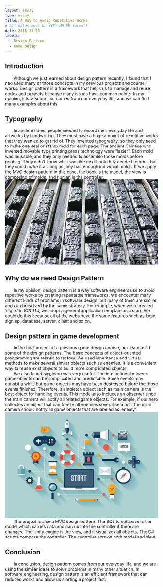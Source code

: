 ```yaml
---
layout: essay
type: essay
title: A Way to Avoid Repetitive Works
# All dates must be YYYY-MM-DD format!
date: 2018-11-28
labels:
  - Design Pattern
  - Game Design
---
```


<h2>Introduction  </h2>
<div style="text-indent:2em">
Although we just learned about design pattern recently, I found that I had used many of those concepts in my previous projects and course works. Design pattern is a framework that helps us to manage and reuse codes and projects because many issues have common points.  
In my opinion, it is wisdom that comes from our everyday life, and we can find many examples about this. 

</div>
<h2>Typography  </h2>
<div style="text-indent:2em">
In ancient times, people needed to record their everyday life and artworks by handwriting. They must have a huge amount of repetitive works that they wanted to get rid of.
They invented typography, so they only need to make one seal or stamp mold for each page. The ancient Chinese who invented movable type printing press technology were “lazier”. Each mold was reusable, and they only needed to assemble those molds before printing. They didn’t know what was the next book they needed to print, but they could make it as long as they had enough individual molds. If we apply the MVC design pattern in this case, the book is the model, the view is composing of molds, and human is the controller.
<img class="padding-left" width = "600" length = "400"  src="../images/type.jpg">
</div>
<h2>Why do we need Design Pattern  </h2>
<div style="text-indent:2em">
In my opinion, design pattern is a way software engineers use to avoid repetitive works by creating repeatable frameworks. We encounter many different kinds of problems in software design, but many of them are similar and can be solved by the same strategy. For example, when we recreated ‘digits’ in ICS 314, we adopt a general application template as a start. We could do this because all of the webs have the same features such as login, sign up, database, server, client and so on. 
</div>

<h2>Design pattern in game development</h2>
<div style="text-indent:2em">
	In the final project of a previous game design course, our team used some of the design patterns. The basic concepts of object-oriented programming are related to factory.  We used inheritance and virtual methods to make several similar objects such as enemies. It is a convenient way to reuse exist objects to build more complicated objects.
</div> 
<div style="text-indent:2em">
We also found singleton was very useful. The interactions between game objects can be complicated and predictable. Some events may consist a while but game objects may have been destroyed before the those events finished. Therefore, a singleton object such as main camera is the best object for handling events. This model also includes an observer since the main camera will notify all related game objects. For example, if our hero collectes an object that can freeze all enemies several seconds, the main camera should notify all game objects that are labeled as ‘enemy’. 
</div>
<img class="padding-left" width = "600" length = "400"  src="../images/gamedesign.jpg">
<div style="text-indent:2em">
The project is also a MVC design pattern. The SQLite database is the model which carries data and can update the controller if there are changes. The Unity engine is the view, and it visualizes all objects. The C# scripts compose the controller. The controller acts on both model and view. 
</div>

<h2>Conclusion </h2>
<div style="text-indent:2em">
In conclusion, design pattern comes from our everyday life, and we are using the similar ideas to solve problems in many other situation. In software engineering, design pattern is an efficient framework that can reduces works and allow us starting a project fast.
	
</div>
